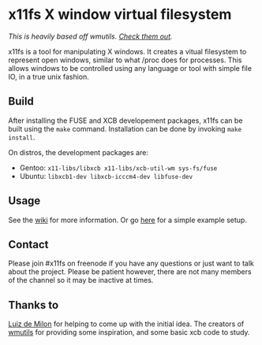 x11fs X window virtual filesystem
=================================

*This is heavily based off wmutils. [Check them out](http://wmutils.io).*

x11fs is a tool for manipulating X windows.
It creates a vitual filesystem to represent open windows, similar to what /proc does for processes.
This allows windows to be controlled using any language or tool with simple file IO, in a true unix fashion.


Build
-----

After installing the FUSE and XCB developement packages, x11fs can be built using the `make` command. Installation can be done by invoking `make install`.

On distros, the development packages are:

* Gentoo: `x11-libs/libxcb x11-libs/xcb-util-wm sys-fs/fuse`
* Ubuntu: `libxcb1-dev libxcb-icccm4-dev libfuse-dev`

Usage
-----

See the [wiki](https://github.com/sdhand/x11fs/wiki) for more information.
Or go [here](https://github.com/sdhand/x11fs/wiki/Example-Setup) for a simple example setup.

Contact
-------

Please join #x11fs on freenode if you have any questions or just want to talk about the project. Please be patient however, there are not many members of the channel so it may be inactive at times.

Thanks to
---------

[Luiz de Milon](https://github.com/kori) for helping to come up with the initial idea.
The creators of [wmutils](https://wmutils.io) for providing some inspiration, and some basic xcb code to study.

